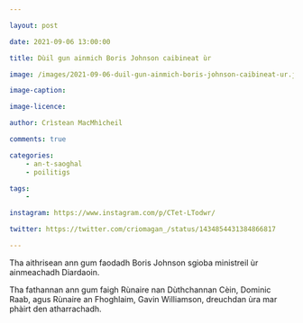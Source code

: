 ```yaml
---

layout: post

date: 2021-09-06 13:00:00

title: Dùil gun ainmich Boris Johnson caibineat ùr

image: /images/2021-09-06-duil-gun-ainmich-boris-johnson-caibineat-ur.jpg

image-caption:

image-licence:

author: Crìstean MacMhìcheil

comments: true

categories:
    - an-t-saoghal
    - poilitigs

tags:
    -

instagram: https://www.instagram.com/p/CTet-LTodwr/

twitter: https://twitter.com/criomagan_/status/1434854431384866817

---
```


Tha aithrisean ann gum faodadh Boris Johnson sgioba ministreil ùr ainmeachadh Diardaoin.

<!--more-->

Tha fathannan ann gum faigh Rùnaire nan Dùthchannan Cèin, Dominic Raab, agus Rùnaire an Fhoghlaim, Gavin Williamson, dreuchdan ùra mar phàirt den atharrachadh.
